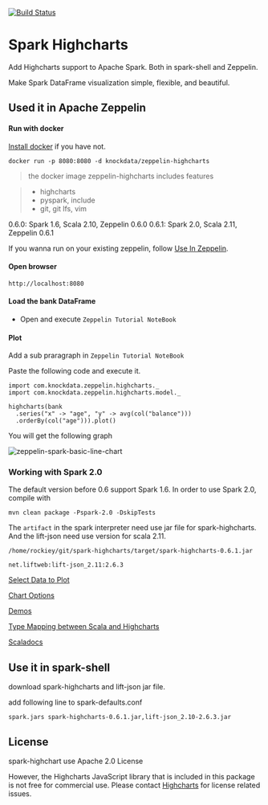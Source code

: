 [![Build Status](https://travis-ci.org/knockdata/spark-highcharts.svg?branch=master)](https://travis-ci.org/knockdata/spark-highcharts)

# Spark Highcharts

Add Highcharts support to Apache Spark. Both in spark-shell and Zeppelin.

Make Spark DataFrame visualization simple, flexible, and beautiful.

## Used it in Apache Zeppelin

#### Run with docker

[Install docker](https://docs.docker.com/engine/installation/) if you have not.

    docker run -p 8080:8080 -d knockdata/zeppelin-highcharts

> the docker image zeppelin-highcharts includes features

> * highcharts
> * pyspark, include
> * git, git lfs, vim

0.6.0: Spark 1.6, Scala 2.10, Zeppelin 0.6.0
0.6.1: Spark 2.0, Scala 2.11, Zeppelin 0.6.1

If you wanna run on your existing zeppelin, follow [Use In Zeppelin](https://github.com/knockdata/spark-highcharts/blob/master/docs/UseInZeppelin.md).

#### Open browser

	http://localhost:8080

#### Load the bank DataFrame

* Open and execute `Zeppelin Tutorial NoteBook`

#### Plot

Add a sub praragraph in `Zeppelin Tutorial NoteBook`

Paste the following code and execute it.

	import com.knockdata.zeppelin.highcharts._
	import com.knockdata.zeppelin.highcharts.model._

	highcharts(bank
	  .series("x" -> "age", "y" -> avg(col("balance")))
	  .orderBy(col("age"))).plot()


You will get the following graph

![zeppelin-spark-basic-line-chart](https://raw.githubusercontent.com/knockdata/spark-highcharts/master/docs/zeppelin-spark-basic-line-chart.png)

### Working with Spark 2.0

The default version before 0.6 support Spark 1.6. In order to use Spark 2.0, compile with

    mvn clean package -Pspark-2.0 -DskipTests


The `artifact` in the spark interpreter need use jar file for spark-highcharts. And the lift-json need use version for scala 2.11.

`/home/rockiey/git/spark-highcharts/target/spark-highcharts-0.6.1.jar`

`net.liftweb:lift-json_2.11:2.6.3`

[Select Data to Plot](https://github.com/knockdata/spark-highcharts/blob/master/docs/SelectDataToPlot.md)

[Chart Options](https://github.com/knockdata/spark-highcharts/blob/master/docs/ChartOptions.md)

[Demos](https://github.com/knockdata/spark-highcharts/blob/master/docs/demos.md)

[Type Mapping between Scala and Highcharts](https://github.com/knockdata/spark-highcharts/blob/master/docs/TypeMapping.md)

[Scaladocs](https://knockdata.github.io/spark-highcharts/docs/scaladocs)

## Use it in spark-shell

download spark-highcharts and lift-json jar file.

add following line to spark-defaults.conf

    spark.jars spark-highcharts-0.6.1.jar,lift-json_2.10-2.6.3.jar

## License

spark-highchart use Apache 2.0 License

However, the Highcharts JavaScript library that is included in this package is not free for commercial use. Please contact [Highcharts](https://shop.highsoft.com/) for license related issues.
